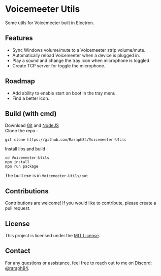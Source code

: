 # Voicemeeter Utils

Some utils for Voicemeeter built in Electron.

## Features

- Sync Windows volume/mute to a Voicemeeter strip volume/mute.
- Automatically reload Voicemeeter when a device is plugged in.
- Play a sound and change the tray icon when microphone is toggled.
- Create TCP server for toggle the microphone.

## Roadmap

- Add ability to enable start on boot in the tray menu.
- Find a better icon.

## Build (with cmd)

Download [Git](https://git-scm.com/downloads) and [NodeJS](https://nodejs.org/en/download)  
Clone the repo :
```
git clone https://github.com/Raraph84/Voicemeeter-Utils
```
Install libs and build :
```
cd Voicemeeter-Utils
npm install
npm run package
```
The built exe is in `Voicemeeter-Utils/out`

## Contributions

Contributions are welcome! If you would like to contribute, please create a pull request.

## License

This project is licensed under the [MIT License](LICENSE).

## Contact

For any questions or assistance, feel free to reach out to me on Discord: [@raraph84](https://discord.com/users/486801186419245060).
